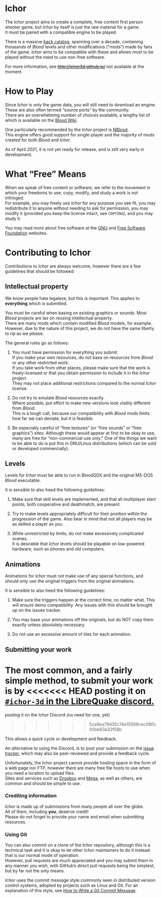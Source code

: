 
# Ichor


The *Ichor* project aims to create a complete, free content first
person shooter game, but *Ichor* by itself is just the raw
material for a game.  
It must be paired with a compatible engine to be played.

There is a massive [back
catalog](http://blood.freeminded.de/), spanning over a decade,
containing thousands of *Blood* levels and other modifications
(“mods”) made by fans of the game.
*Ichor* aims to be compatible with these and allows most to be
played without the need to use non-free software.

For more information, see ~~http://ichor3d.github.io/~~
 not available at the moment.

# How to Play

Since *Ichor* is only the game data, you will still need to
download an engine.
These are also often termed “source ports” by the community.  
There are an overwhelming number of choices available, a lengthy list of
 which is available on the
[Blood Wiki](https://blood-wiki.org/index.php/List_of_Source_Ports_and_Recreations).

One particularly recommended by the *Ichor* project is
[NBlood](https://lerppu.net/wannabethesis/).  
This engine offers good support for
single-player and the majority of mods created for both
*Blood* and *Ichor*.

As of April 2021, it is not yet ready for release, and is still very early in development.

# What “Free” Means

When we speak of free content or software, we refer to the movement in
which your freedoms to use, copy, modify, and study a work is not
infringed.  
For example, you may freely use *Ichor* for any purpose you see
fit, you may redistribute it to anyone without needing to ask
for permission, you may modify it (provided you keep the license
intact, see `COPYING`), and you may study it.

You may read more about free software at the [GNU](http://www.gnu.org/)
and [Free Software Foundation](http://www.fsf.org/) websites.

# Contributing to Ichor

Contributions to *Ichor* are always welcome, however there are a
few guidelines that should be followed:

## Intellectual property

We know people hate legalese, but this is important. This applies to
**everything** which is submitted.

You must be careful when basing on existing graphics or sounds.
Most *Blood* projects are lax on reusing intellectual property.  
There are many mods which contain modified *Blood* models, for example.
However, due to the nature of this project, we do not have the same
liberty to rip as we please.

The general rules go as follows:

  1. You must have permission for everything you submit.  
     If you make your own resources, do not base on resources from
     *Blood* or any other restricted work.  
     If you take work from other places, please make sure that the work
     is freely-licensed or that you obtain permission to include it in
     the *Ichor* project.  
     They may not place additional restrictions compared to the normal
     *Ichor* license.

  2. Do not try to emulate *Blood* resources exactly.  
     Where possible, put effort to make new versions look visibly
     different from *Blood*.  
     This is a tough call, because our compatibility with *Blood* mods
     limits how far we can deviate, but it is feasible.

  3. Be especially careful of “free textures” (or “free sounds” or
     “free graphics”) sites.  Although these would appear at first to
     be okay to use, many are free for “non-commercial use only.”
     One of the things we want to be able to do is put this in
     GNU/Linux distributions (which can be sold or developed
     commercially).

## Levels

Levels for *Ichor* must be able to run in BloodGDX and the original MS-DOS *Blood* executable.

It is sensible to also heed the following guidelines:

  1. Make sure that skill levels are implemented, and that all
     multiplayer start points, both cooperative and deathmatch, are
     present.

  2. Try to make levels appropriately difficult for their position
     within the progression of the game.  Also bear in mind that not
     all players may be as skilled a player as you.

  3. While unrestricted by limits, do not make excessively complicated
     scenes.  
     It is desirable that *Ichor* levels should be playable on
     low-powered hardware, such as phones and old computers.

## Animations

Animations for *Ichor* must not make use of any special functions, and should only use the original triggers from the original animations.

It is sensible to also heed the following guidelines:

1. Make sure the triggers happen at the correct time, no matter what. This will ensure demo compatibility. Any issues with this should be brought up on the issues tracker.
	
2. You may base your animations off the originals, but do NOT copy them exactly unless absolutely necessary.
	
3. Do not use an excessive amount of tiles for each animation.

## Submitting your work

The most common, and a fairly simple method, to submit your work is by
<<<<<<< HEAD
posting it on [`#ichor-3d` in the LibreQuake discord.](https://discord.gg/H9gwFTQ)
=======
posting it on the Ichor Discord (no need for one, yet)
>>>>>>> 5ca9ea79d35c74e15568cec080c05bb83a32f58b

This allows a quick cycle or development and feedback.

An alternative to using the Discord, is to post your submission on the
[issue tracker](https://github.com/ObsidianPlague/Ichor/issues), which
may also be peer-reviewed and provide a feedback cycle.

Unfortunately, the Ichor project cannot provide hosting space in
the form of a web page nor FTP, however there are many free file hosts
to use when you need a location to upload files.  
Sites and services such as [Dropbox](https://www.dropbox.com/) and
[Mega](https://mega.co.nz/), as well as others, are common and should
be simple to use.

### Crediting information

*Ichor* is made up of submissions from many people all over the
globe.  
All of them, including **you**, deserve credit!  
Please do not forget to provide your name and email when submitting
resources.

### Using Git

You can also commit on a clone of the *Ichor* repository,
although this is a technical task and it is okay to let other
*Ichor* maintainers to do it instead: that is our normal mode of
operation.  
However, pull requests are much appreciated and you may submit them in
any manner you wish, with GitHub’s direct pull requests being the
simplest, but by far not the only means.

*Ichor* uses the commit message style commonly seen in
distributed version control systems, adopted by projects such as Linux
and Git.
For an explanation of this style, see
[How to Write a Git Commit
Message](https://chris.beams.io/posts/git-commit/).
